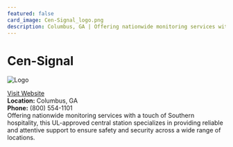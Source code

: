 ```yaml
---
featured: false
card_image: Cen-Signal_logo.png
description: Columbus, GA | Offering nationwide monitoring services with a touch of Southern hospitality, this UL-approved central station specializes in providing reliable and attentive support to ensure safety and security across a wide range of locations.
---
```


# Cen-Signal
<img src="Cen-Signal_logo.png" alt="Logo" style="max-width: 200px; height: auto;">

<a href="https://www.censignal.com">Visit Website</a>  
**Location:** Columbus, GA  
**Phone:** (800) 554-1101 <br>
Offering nationwide monitoring services with a touch of Southern hospitality, this UL-approved central station specializes in providing reliable and attentive support to ensure safety and security across a wide range of locations.
